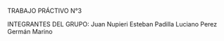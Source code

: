 TRABAJO PRÁCTIVO N°3 

INTEGRANTES DEL GRUPO:
Juan Nupieri
Esteban Padilla
Luciano Perez
Germán Marino
